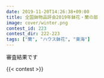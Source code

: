 ```yaml
---
date: 2019-11-20T14:26:38+09:00
title: 全国鉢物品評会2019年鉢花・蘭の部
image: cover/winter.png
contest_id: 223
contest_dir: 222-223
tags: ["蘭", "ハウス鉢花", "東海"]
---
```

審査結果です

{{< contest >}}
